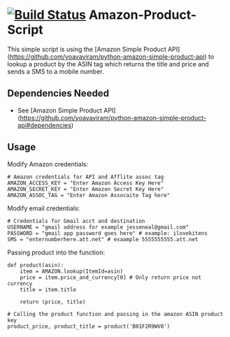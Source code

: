 [![Build Status](https://travis-ci.org/jesseneal/Amazon-Product-Script.svg?branch=master)](https://travis-ci.org/jesseneal/Amazon-Product-Script)
Amazon-Product-Script
=====================
This simple script is using the [Amazon Simple Product API] (https://github.com/yoavaviram/python-amazon-simple-product-api)
to lookup a product by the ASIN tag which returns the title and price and sends a SMS to a mobile number.

Dependencies Needed
--------------
- See [Amazon Simple Product API] (https://github.com/yoavaviram/python-amazon-simple-product-api#dependencies)

Usage
-----
Modify Amazon credentials:
```	 
# Amazon credentials for API and Afflite assoc tag
AMAZON_ACCESS_KEY = "Enter Amazon Access Key Here"
AMAZON_SECRET_KEY = "Enter Amazon Secret Key Here"
AMAZON_ASSOC_TAG = "Enter Amazon Assocaite Tag here"
```
Modify email credentials:
```	 
# Credentials for Gmail acct and destination
USERNAME = "gmail address for example jesseneal@gmail.com"
PASSWORD = "gmail app password goes here" # example: ilovekitens
SMS = "enternumberhere.att.net" # exaample 5555555555.att.net
```

Passing product into the function:
```     
def product(asin):
    item = AMAZON.lookup(ItemId=asin)
    price = item.price_and_currency[0] # Only return price not currency
    title = item.title

    return (price, title)

# Calling the product function and passing in the amazon ASIN product key
product_price, product_title = product('B01F2R9WV8')
```

